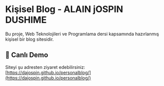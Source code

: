 # Kişisel Blog - ALAIN jOSPIN DUSHIME

Bu proje, Web Teknolojileri ve Programlama dersi kapsamında hazırlanmış kişisel bir blog sitesidir.

## 🚀 Canlı Demo

Siteyi şu adresten ziyaret edebilirsiniz:  
[https://dajospin.github.io/personalblog/](https://dajospin.github.io/personalblog/)
